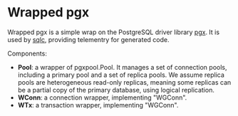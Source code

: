 # Wrapped pgx

Wrapped pgx is a simple wrap on the PostgreSQL driver library [pgx](https://github.com/jackc/pgx).
It is used by [sqlc](https://github.com/Stumble/sqlc), providing telementry for generated code.

Components:

- **Pool**: a wrapper of pgxpool.Pool. It manages a set of connection pools, including a primary pool 
  and a set of replica pools. We assume replica pools are heterogeneous read-only replicas, meaning
  some replicas can be a partial copy of the primary database, using logical replication.
- **WConn**: a connection wrapper, implementing "WGConn".
- **WTx**: a transaction wrapper, implementing "WGConn".
